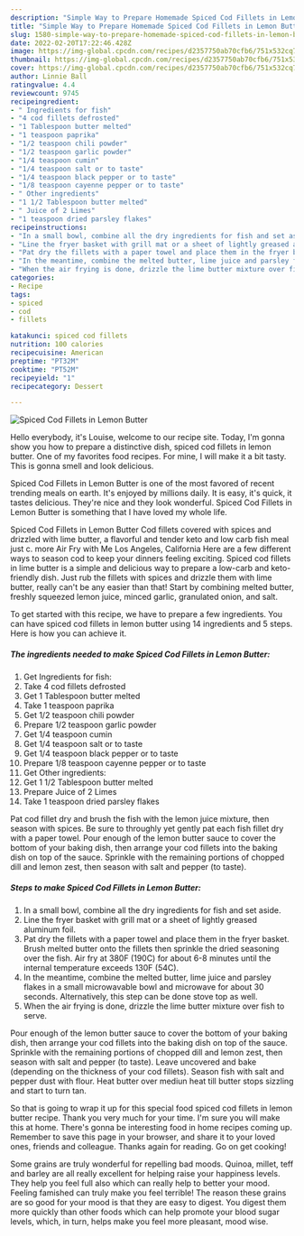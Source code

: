 ```yaml
---
description: "Simple Way to Prepare Homemade Spiced Cod Fillets in Lemon Butter"
title: "Simple Way to Prepare Homemade Spiced Cod Fillets in Lemon Butter"
slug: 1580-simple-way-to-prepare-homemade-spiced-cod-fillets-in-lemon-butter
date: 2022-02-20T17:22:46.428Z
image: https://img-global.cpcdn.com/recipes/d2357750ab70cfb6/751x532cq70/spiced-cod-fillets-in-lemon-butter-recipe-main-photo.jpg
thumbnail: https://img-global.cpcdn.com/recipes/d2357750ab70cfb6/751x532cq70/spiced-cod-fillets-in-lemon-butter-recipe-main-photo.jpg
cover: https://img-global.cpcdn.com/recipes/d2357750ab70cfb6/751x532cq70/spiced-cod-fillets-in-lemon-butter-recipe-main-photo.jpg
author: Linnie Ball
ratingvalue: 4.4
reviewcount: 9745
recipeingredient:
- " Ingredients for fish"
- "4 cod fillets defrosted"
- "1 Tablespoon butter melted"
- "1 teaspoon paprika"
- "1/2 teaspoon chili powder"
- "1/2 teaspoon garlic powder"
- "1/4 teaspoon cumin"
- "1/4 teaspoon salt or to taste"
- "1/4 teaspoon black pepper or to taste"
- "1/8 teaspoon cayenne pepper or to taste"
- " Other ingredients"
- "1 1/2 Tablespoon butter melted"
- " Juice of 2 Limes"
- "1 teaspoon dried parsley flakes"
recipeinstructions:
- "In a small bowl, combine all the dry ingredients for fish and set aside."
- "Line the fryer basket with grill mat or a sheet of lightly greased aluminum foil."
- "Pat dry the fillets with a paper towel and place them in the fryer basket. Brush melted butter onto the fillets then sprinkle the dried seasoning over the fish. Air fry at 380F (190C) for about 6-8 minutes until the internal temperature exceeds 130F (54C)."
- "In the meantime, combine the melted butter, lime juice and parsley flakes in a small microwavable bowl and microwave for about 30 seconds. Alternatively, this step can be done stove top as well."
- "When the air frying is done, drizzle the lime butter mixture over fish to serve."
categories:
- Recipe
tags:
- spiced
- cod
- fillets

katakunci: spiced cod fillets 
nutrition: 100 calories
recipecuisine: American
preptime: "PT32M"
cooktime: "PT52M"
recipeyield: "1"
recipecategory: Dessert

---
```



![Spiced Cod Fillets in Lemon Butter](https://img-global.cpcdn.com/recipes/d2357750ab70cfb6/751x532cq70/spiced-cod-fillets-in-lemon-butter-recipe-main-photo.jpg)

Hello everybody, it's Louise, welcome to our recipe site. Today, I'm gonna show you how to prepare a distinctive dish, spiced cod fillets in lemon butter. One of my favorites food recipes. For mine, I will make it a bit tasty. This is gonna smell and look delicious.

Spiced Cod Fillets in Lemon Butter is one of the most favored of recent trending meals on earth. It's enjoyed by millions daily. It is easy, it's quick, it tastes delicious. They're nice and they look wonderful. Spiced Cod Fillets in Lemon Butter is something that I have loved my whole life.

Spiced Cod Fillets in Lemon Butter Cod fillets covered with spices and drizzled with lime butter, a flavorful and tender keto and low carb fish meal just c. more Air Fry with Me Los Angeles, California Here are a few different ways to season cod to keep your dinners feeling exciting. Spiced cod fillets in lime butter is a simple and delicious way to prepare a low-carb and keto-friendly dish. Just rub the fillets with spices and drizzle them with lime butter, really can&#39;t be any easier than that! Start by combining melted butter, freshly squeezed lemon juice, minced garlic, granulated onion, and salt.


To get started with this recipe, we have to prepare a few ingredients. You can have spiced cod fillets in lemon butter using 14 ingredients and 5 steps. Here is how you can achieve it.

<!--inarticleads1-->

##### The ingredients needed to make Spiced Cod Fillets in Lemon Butter:

1. Get  Ingredients for fish:
1. Take 4 cod fillets defrosted
1. Get 1 Tablespoon butter melted
1. Take 1 teaspoon paprika
1. Get 1/2 teaspoon chili powder
1. Prepare 1/2 teaspoon garlic powder
1. Get 1/4 teaspoon cumin
1. Get 1/4 teaspoon salt or to taste
1. Get 1/4 teaspoon black pepper or to taste
1. Prepare 1/8 teaspoon cayenne pepper or to taste
1. Get  Other ingredients:
1. Get 1 1/2 Tablespoon butter melted
1. Prepare  Juice of 2 Limes
1. Take 1 teaspoon dried parsley flakes


Pat cod fillet dry and brush the fish with the lemon juice mixture, then season with spices. Be sure to throughly yet gently pat each fish fillet dry with a paper towel. Pour enough of the lemon butter sauce to cover the bottom of your baking dish, then arrange your cod fillets into the baking dish on top of the sauce. Sprinkle with the remaining portions of chopped dill and lemon zest, then season with salt and pepper (to taste). 

<!--inarticleads2-->

##### Steps to make Spiced Cod Fillets in Lemon Butter:

1. In a small bowl, combine all the dry ingredients for fish and set aside.
1. Line the fryer basket with grill mat or a sheet of lightly greased aluminum foil.
1. Pat dry the fillets with a paper towel and place them in the fryer basket. Brush melted butter onto the fillets then sprinkle the dried seasoning over the fish. Air fry at 380F (190C) for about 6-8 minutes until the internal temperature exceeds 130F (54C).
1. In the meantime, combine the melted butter, lime juice and parsley flakes in a small microwavable bowl and microwave for about 30 seconds. Alternatively, this step can be done stove top as well.
1. When the air frying is done, drizzle the lime butter mixture over fish to serve.


Pour enough of the lemon butter sauce to cover the bottom of your baking dish, then arrange your cod fillets into the baking dish on top of the sauce. Sprinkle with the remaining portions of chopped dill and lemon zest, then season with salt and pepper (to taste). Leave uncovered and bake (depending on the thickness of your cod fillets). Season fish with salt and pepper dust with flour. Heat butter over mediun heat till butter stops sizzling and start to turn tan. 

So that is going to wrap it up for this special food spiced cod fillets in lemon butter recipe. Thank you very much for your time. I'm sure you will make this at home. There's gonna be interesting food in home recipes coming up. Remember to save this page in your browser, and share it to your loved ones, friends and colleague. Thanks again for reading. Go on get cooking!

Some grains are truly wonderful for repelling bad moods. Quinoa, millet, teff and barley are all really excellent for helping raise your happiness levels. They help you feel full also which can really help to better your mood. Feeling famished can truly make you feel terrible! The reason these grains are so good for your mood is that they are easy to digest. You digest them more quickly than other foods which can help promote your blood sugar levels, which, in turn, helps make you feel more pleasant, mood wise.
